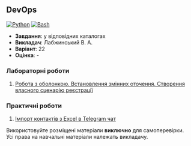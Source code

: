## DevOps

[![Python](https://img.shields.io/badge/Python-005494?style=for-the-badge&logo=python&logoColor=yellow)](#)
[![Bash](https://img.shields.io/badge/Bash-374B42?style=for-the-badge&logo=gnubash&logoColor=white)](#)

- **Завдання**: у відповідних каталогах
- **Викладач**: Лабжинський В. А.
- **Варіант**: 22 
- **Оцінка**: -

### Лабораторні роботи
  1. [Робота з оболонкою. Встановлення змінних оточення. Створення власного сценарію реєстрації](./Lab1/)

### Практичні роботи
  1. [Імпорт контактів з Excel в Telegram чат](./TelegramImportTask/)

Використовуйте розміщені матеріали **виключно** для самоперевірки. <br>
Усі права на навчальні матеріали належать викладачу.